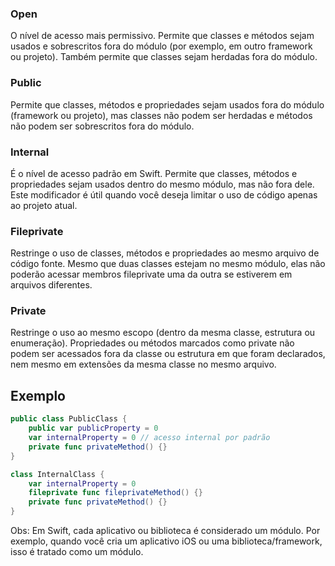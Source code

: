 ### Open
O nível de acesso mais permissivo. Permite que classes e métodos sejam usados e sobrescritos fora do módulo (por exemplo, em outro framework ou projeto). Também permite que classes sejam herdadas fora do módulo. 
### Public
Permite que classes, métodos e propriedades sejam usados fora do módulo (framework ou projeto), mas classes não podem ser herdadas e métodos não podem ser sobrescritos fora do módulo.
### Internal 
É o nível de acesso padrão em Swift. Permite que classes, métodos e propriedades sejam usados dentro do mesmo módulo, mas não fora dele. Este modificador é útil quando você deseja limitar o uso de código apenas ao projeto atual.
### Fileprivate
Restringe o uso de classes, métodos e propriedades ao mesmo arquivo de código fonte. Mesmo que duas classes estejam no mesmo módulo, elas não poderão acessar membros fileprivate uma da outra se estiverem em arquivos diferentes.
### Private
Restringe o uso ao mesmo escopo (dentro da mesma classe, estrutura ou enumeração). Propriedades ou métodos marcados como private não podem ser acessados fora da classe ou estrutura em que foram declarados, nem mesmo em extensões da mesma classe no mesmo arquivo.
<br>
## Exemplo

```swift
public class PublicClass {
    public var publicProperty = 0
    var internalProperty = 0 // acesso internal por padrão
    private func privateMethod() {}
}

class InternalClass {
    var internalProperty = 0
    fileprivate func fileprivateMethod() {}
    private func privateMethod() {}
}
```

Obs: Em Swift, cada aplicativo ou biblioteca é considerado um módulo. Por exemplo, quando você cria um aplicativo iOS ou uma biblioteca/framework, isso é tratado como um módulo.
